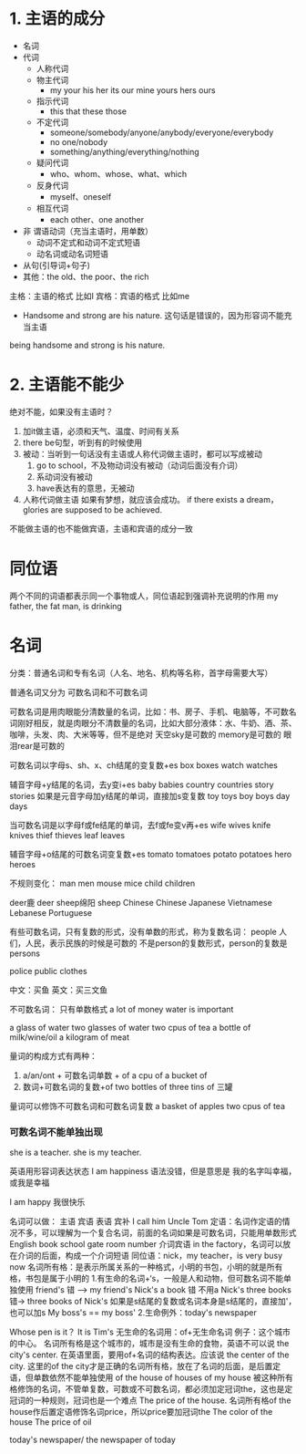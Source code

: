 # 1. 主语的成分
- 名词
- 代词
	- 人称代词
	- 物主代词
		- my your his her its our mine yours hers ours
	- 指示代词
		- this that these those
	- 不定代词
		- someone/somebody/anyone/anybody/everyone/everybody
		- no one/nobody
		- something/anything/everything/nothing
	- 疑问代词
		- who、whom、whose、what、which
	- 反身代词
		- myself、oneself
	- 相互代词
		- each other、one another
- 非 谓语动词（充当主语时，用单数）
	- 动词不定式和动词不定式短语
	- 动名词或动名词短语
- 从句(引导词+句子)
- 其他：the old、the poor、the rich


主格：主语的格式 比如I
宾格：宾语的格式 比如me

- Handsome and strong are his nature.
这句话是错误的，因为形容词不能充当主语

being handsome and strong is his nature.

# 2. 主语能不能少
绝对不能，如果没有主语时？
1. 加it做主语，必须和天气、温度、时间有关系
2. there be句型，听到有的时候使用
3.  被动：当听到一句话没有主语或人称代词做主语时，都可以写成被动
	1. go to school，不及物动词没有被动（动词后面没有介词）
	2. 系动词没有被动
	3. have表达有的意思，无被动
4. 人称代词做主语
如果有梦想，就应该会成功。
if there exists a dream，glories are supposed to be achieved.


不能做主语的也不能做宾语，主语和宾语的成分一致

# 同位语
两个不同的词语都表示同一个事物或人，同位语起到强调补充说明的作用
my father, the fat man, is drinking

# 名词
分类：普通名词和专有名词（人名、地名、机构等名称，首字母需要大写）

普通名词又分为 可数名词和不可数名词

可数名词是用肉眼能分清数量的名词，比如：书、房子、手机、电脑等，不可数名词刚好相反，就是肉眼分不清数量的名词，比如大部分液体：水、牛奶、酒、茶、咖啡，头发、肉、大米等等，但不是绝对
天空sky是可数的
memory是可数的
眼泪rear是可数的

可数名词以字母s、sh、x、ch结尾的变复数+es 
box  boxes
watch  watches

辅音字母+y结尾的名词，去y变i+es
baby  babies
country  countries
story  stories
如果是元音字母加y结尾的单词，直接加s变复数
toy   toys
boy   boys
day   days

当可数名词是以字母f或fe结尾的单词，去f或fe变v再+es
wife   wives
knife  knives
thief  thieves
leaf   leaves

辅音字母+o结尾的可数名词变复数+es
tomato   tomatoes
potato   potatoes
hero     heroes


不规则变化：
man    men
mouse  mice
child  children

deer鹿 deer
sheep绵阳 sheep
Chinese Chinese
Japanese
Vietnamese
Lebanese
Portuguese

有些可数名词，只有复数的形式，没有单数的形式，称为复数名词：
people 人们，人民，表示民族的时候是可数的 不是person的复数形式，person的复数是persons

police
public
clothes

中文：买鱼
英文：买三文鱼

不可数名词：
只有单数格式
a lot of money
water is important

a glass of water
two glasses of water
two cpus of tea
a bottle of milk/wine/oil
a kilogram of meat


量词的构成方式有两种：
1. a/an/ont + 可数名词单数 + of
a cpu of 
a bucket of
2. 数词+可数名词的复数+of
two bottles of
three tins of 三罐

量词可以修饰不可数名词和可数名词复数
a basket of apples
two cpus of tea

### 可数名词不能单独出现
she is a teacher.
she is my teacher.

英语用形容词表达状态
I am happiness 语法没错，但是意思是 我的名字叫幸福，或我是幸福

I am happy  我很快乐

名词可以做：
主语
宾语
表语
宾补  I call him Uncle Tom
定语：名词作定语的情况不多，可以理解为一个复合名词，前面的名词如果是可数名词，只能用单数形式 
	English book
	school gate
	room number
介词宾语 in the factory，名词可以放在介词的后面，构成一个介词短语
同位语：nick，my teacher，is very busy now
名词所有格：是表示所属关系的一种格式，小明的书包，小明的就是所有格，书包是属于小明的
	1.有生命的名词+‘s，一般是人和动物，但可数名词不能单独使用
	friend's 错 --> my friend's
	Nick's a book 错 不用a
	Nick's three books 错-> three books of Nick's
	如果是s结尾的复数或名词本身是s结尾的，直接加'，也可以加s
	My boss's == my boss'
	2.生命例外：today's newspaper
	
 Whose pen is it？
	It is Tim's
无生命的名词用：of+无生命名词
例子：这个城市的中心。
名词所有格是这个城市的，城市是没有生命的食物，英语不可以说
the city's center. 在英语里面，要用of+名词的结构表达。应该说
the center of the city. 这里的of the city才是正确的名词所有格，放在了名词的后面，是后置定语，但单数依然不能单独使用
of the house
of houses
of my house
被这种所有格修饰的名词，不管单复数，可数或不可数名词，都必须加定冠词the，这也是定冠词的一种规则，冠词也是一个难点
The price of the house. 名词所有格of the house作后置定语修饰名词price，所以price要加冠词the
The color of the house
The price of oil

today's newspaper/ the newspaper of today




